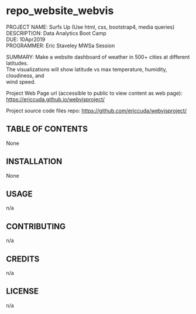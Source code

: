 # repo_website_webvis

PROJECT NAME: Surfs Up  (Use html, css, bootstrap4, media queries)  
DESCRIPTION: Data Analytics Boot Camp  
DUE: 10Apr2019  
PROGRAMMER:  Eric Staveley  MWSa Session  

SUMMARY:
Make a website dashboard of weather in 500+ cities at different latitudes.  
The visualizations will show latitude vs max temperature, humidity, cloudiness, and  
wind speed.

Project Web Page url (accessible to public to view content as web page):
https://ericcuda.github.io/webvisproject/

Project source code files repo:
https://github.com/ericcuda/webvisproject/

## TABLE OF CONTENTS

None  

## INSTALLATION

None  

## USAGE

n/a

## CONTRIBUTING

n/a

## CREDITS

n/a

## LICENSE

n/a


